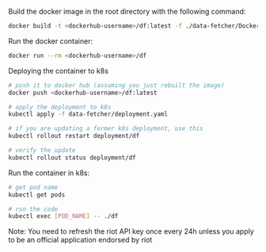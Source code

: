 
Build the docker image in the root directory with the following command:

```bash
docker build -t <dockerhub-username>/df:latest -f ./data-fetcher/Dockerfile .
```

Run the docker container:

```bash
docker run --rm <dockerhub-username>/df
```

Deploying the container to k8s

```bash
# push it to docker hub (assuming you just rebuilt the image)
docker push <dockerhub-username>/df:latest

# apply the deployment to k8s
kubectl apply -f data-fetcher/deployment.yaml

# if you are updating a former k8s deployment, use this
kubectl rollout restart deployment/df

# verify the update
kubectl rollout status deployment/df
```

Run the container in k8s:

```bash
# get pod name
kubectl get pods

# run the code
kubectl exec [POD_NAME] -- ./df
```

Note: You need to refresh the riot API key once every 24h unless you apply to be an official application endorsed by riot
